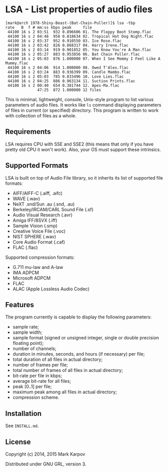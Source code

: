 # LSA - List properties of audio files

```
[mark@arch 1978-Shiny-Beast-(Bat-Chain-Puller)]$ lsa -tbp
rate   B  f # mm:ss kbps peak     file
 44100 16 s 2 03:51  932 0.896606 01. The Floppy Boot Stomp.flac
 44100 16 s 2 04:48  958 0.818634 02. Tropical Hot Dog Night.flac
 44100 16 s 2 03:37  952 0.910550 03. Ice Rose.flac
 44100 16 s 2 03:42  826 0.868317 04. Harry Irene.flac
 44100 16 s 2 03:14  919 0.901852 05. You Know You're A Man.flac
 44100 16 s 2 05:27  883 0.953856 06. Bat Chain Puller.flac
 44100 16 s 2 05:03  876 1.000000 07. When I See Mommy I Feel Like A Mummy.flac
 44100 16 s 2 04:06  914 1.000000 08. Owed T'Alex.flac
 44100 16 s 2 03:24  883 0.936399 09. Candle Mambo.flac
 44100 16 s 2 05:03  785 0.833496 10. Love Lies.flac
 44100 16 s 2 04:25  886 0.963134 11. Suction Prints.flac
 44100 16 s 2 00:40  654 0.381744 12. Apes-Ma.flac
              47:25  872 1.000000 12 files
```

This is minimal, lightweight, console, Unix-style program to list various
parameters of audio files. It works like `ls` command displaying parameters
of files in current (or specified) directory. This program is written to
work with collection of files as a whole.

## Requirements

LSA requires CPU with SSE and SSE2 (this means that only if you have pretty
old CPU it won't work). Also, your OS must support these intrinsics.

## Supported Formats

LSA is built on top of Audio File library, so it inherits its list of
supported file formats:

* AIFF/AIFF-C (.aiff, .aifc)
* WAVE (.wav)
* NeXT .snd/Sun .au (.snd, .au)
* Berkeley/IRCAM/CARL Sound File (.sf)
* Audio Visual Research (.avr)
* Amiga IFF/8SVX (.iff)
* Sample Vision (.smp)
* Creative Voice File (.voc)
* NIST SPHERE (.wav)
* Core Audio Format (.caf)
* FLAC (.flac)

Supported compression formats:

* G.711 mu-law and A-law
* IMA ADPCM
* Microsoft ADPCM
* FLAC
* ALAC (Apple Lossless Audio Codec)

## Features

The program currently is capable to display the following parameters:

* sample rate;
* sample width;
* sample format (signed or unsigned integer, single or double precision
  floating point);
* number of channels;
* duration in minutes, seconds, and hours (if necessary) per file;
* total duration of all files in actual directory;
* number of frames per file;
* total number of frames of all files in actual directory;
* bit-rate per file in kbps;
* average bit-rate for all files;
* peak [0..1] per file;
* maximum peak among all files in actual directory;
* compression scheme.

## Installation

See `INSTALL.md`.

## License

Copyright (c) 2014, 2015 Mark Karpov

Distributed under GNU GRL, version 3.
